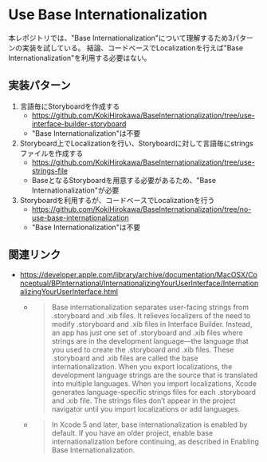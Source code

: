 # Use Base Internationalization

本レポジトリでは、"Base Internationalization"について理解するため3パターンの実装を試している。
結論、コードベースでLocalizationを行えば"Base Internationalization"を利用する必要はない。

## 実装パターン

1. 言語毎にStoryboardを作成する
    - https://github.com/KokiHirokawa/BaseInternationalization/tree/use-interface-builder-storyboard
    - "Base Internationalization"は不要
1. Storyboard上でLocalizationを行い、Storyboardに対して言語毎にstringsファイルを作成する
    - https://github.com/KokiHirokawa/BaseInternationalization/tree/use-strings-file
    - BaseとなるStoryboardを用意する必要があるため、"Base Internationalization"が必要
1. Storyboardを利用するが、コードベースでLocalizationを行う
    - https://github.com/KokiHirokawa/BaseInternationalization/tree/no-use-base-internationalization
    - "Base Internationalization"は不要

## 関連リンク

- https://developer.apple.com/library/archive/documentation/MacOSX/Conceptual/BPInternational/InternationalizingYourUserInterface/InternationalizingYourUserInterface.html
    - > Base internationalization separates user-facing strings from .storyboard and .xib files. It relieves localizers of the need to modify .storyboard and .xib files in Interface Builder. Instead, an app has just one set of .storyboard and .xib files where strings are in the development language—the language that you used to create the .storyboard and .xib files. These .storyboard and .xib files are called the base internationalization. When you export localizations, the development language strings are the source that is translated into multiple languages. When you import localizations, Xcode generates language-specific strings files for each .storyboard and .xib file. The strings files don’t appear in the project navigator until you import localizations or add languages.
    - > In Xcode 5 and later, base internationalization is enabled by default. If you have an older project, enable base internationalization before continuing, as described in Enabling Base Internationalization.

